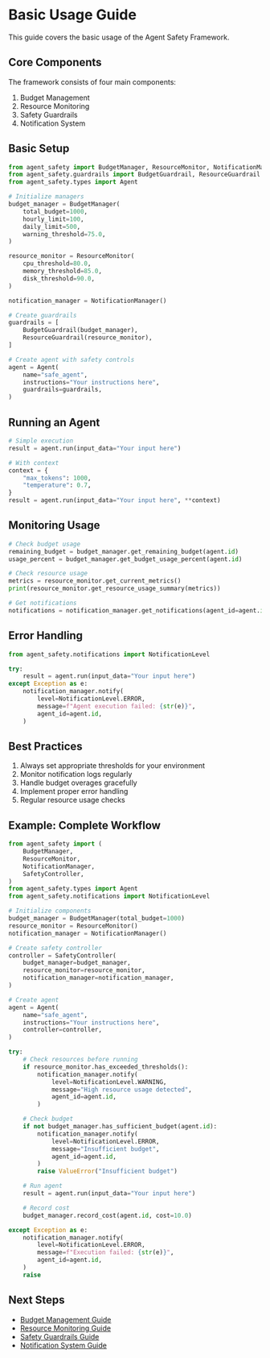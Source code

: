 # Basic Usage Guide

This guide covers the basic usage of the Agent Safety Framework.

## Core Components

The framework consists of four main components:

1. Budget Management
2. Resource Monitoring
3. Safety Guardrails
4. Notification System

## Basic Setup

```python
from agent_safety import BudgetManager, ResourceMonitor, NotificationManager
from agent_safety.guardrails import BudgetGuardrail, ResourceGuardrail
from agent_safety.types import Agent

# Initialize managers
budget_manager = BudgetManager(
    total_budget=1000,
    hourly_limit=100,
    daily_limit=500,
    warning_threshold=75.0,
)

resource_monitor = ResourceMonitor(
    cpu_threshold=80.0,
    memory_threshold=85.0,
    disk_threshold=90.0,
)

notification_manager = NotificationManager()

# Create guardrails
guardrails = [
    BudgetGuardrail(budget_manager),
    ResourceGuardrail(resource_monitor),
]

# Create agent with safety controls
agent = Agent(
    name="safe_agent",
    instructions="Your instructions here",
    guardrails=guardrails,
)
```

## Running an Agent

```python
# Simple execution
result = agent.run(input_data="Your input here")

# With context
context = {
    "max_tokens": 1000,
    "temperature": 0.7,
}
result = agent.run(input_data="Your input here", **context)
```

## Monitoring Usage

```python
# Check budget usage
remaining_budget = budget_manager.get_remaining_budget(agent.id)
usage_percent = budget_manager.get_budget_usage_percent(agent.id)

# Check resource usage
metrics = resource_monitor.get_current_metrics()
print(resource_monitor.get_resource_usage_summary(metrics))

# Get notifications
notifications = notification_manager.get_notifications(agent_id=agent.id)
```

## Error Handling

```python
from agent_safety.notifications import NotificationLevel

try:
    result = agent.run(input_data="Your input here")
except Exception as e:
    notification_manager.notify(
        level=NotificationLevel.ERROR,
        message=f"Agent execution failed: {str(e)}",
        agent_id=agent.id,
    )
```

## Best Practices

1. Always set appropriate thresholds for your environment
2. Monitor notification logs regularly
3. Handle budget overages gracefully
4. Implement proper error handling
5. Regular resource usage checks

## Example: Complete Workflow

```python
from agent_safety import (
    BudgetManager,
    ResourceMonitor,
    NotificationManager,
    SafetyController,
)
from agent_safety.types import Agent
from agent_safety.notifications import NotificationLevel

# Initialize components
budget_manager = BudgetManager(total_budget=1000)
resource_monitor = ResourceMonitor()
notification_manager = NotificationManager()

# Create safety controller
controller = SafetyController(
    budget_manager=budget_manager,
    resource_monitor=resource_monitor,
    notification_manager=notification_manager,
)

# Create agent
agent = Agent(
    name="safe_agent",
    instructions="Your instructions here",
    controller=controller,
)

try:
    # Check resources before running
    if resource_monitor.has_exceeded_thresholds():
        notification_manager.notify(
            level=NotificationLevel.WARNING,
            message="High resource usage detected",
            agent_id=agent.id,
        )

    # Check budget
    if not budget_manager.has_sufficient_budget(agent.id):
        notification_manager.notify(
            level=NotificationLevel.ERROR,
            message="Insufficient budget",
            agent_id=agent.id,
        )
        raise ValueError("Insufficient budget")

    # Run agent
    result = agent.run(input_data="Your input here")

    # Record cost
    budget_manager.record_cost(agent.id, cost=10.0)

except Exception as e:
    notification_manager.notify(
        level=NotificationLevel.ERROR,
        message=f"Execution failed: {str(e)}",
        agent_id=agent.id,
    )
    raise
```

## Next Steps

- [Budget Management Guide](budget.md)
- [Resource Monitoring Guide](resources.md)
- [Safety Guardrails Guide](guardrails.md)
- [Notification System Guide](notifications.md)

